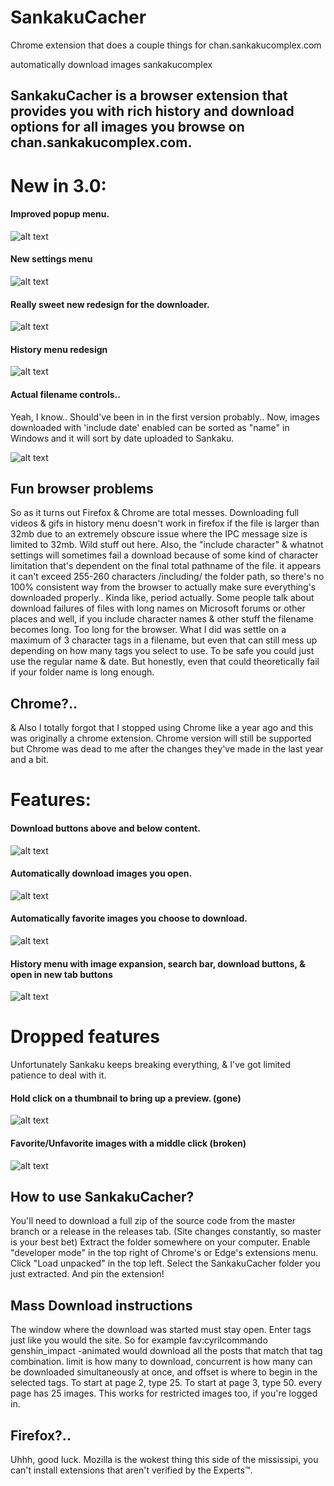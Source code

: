# SankakuCacher
Chrome extension that does a couple things for chan.sankakucomplex.com

automatically download images sankakucomplex

## SankakuCacher is a browser extension that provides you with rich history and download options for all images you browse on chan.sankakucomplex.com.

# New in 3.0:

#### Improved popup menu.
![alt text](https://i.imgur.com/dVimzgW.gif)

#### New settings menu
![alt text](https://i.imgur.com/3hZ8nE0.gif)

#### Really sweet new redesign for the downloader. 
![alt text](https://i.imgur.com/F4jNOQ8.gif)

#### History menu redesign
![alt text](https://i.imgur.com/FPYGFXz.gif)

#### Actual filename controls..
Yeah, I know.. Should've been in in the first version probably..
Now, images downloaded with 'include date' enabled can be sorted as "name" in Windows and it will sort by date uploaded to Sankaku.

![alt text](https://i.imgur.com/UQi0E73.png)

## Fun browser problems
So as it turns out Firefox & Chrome are total messes. Downloading full videos & gifs in history menu doesn't work in firefox if the file is larger than 32mb due to an extremely obscure issue where the IPC message size is limited to 32mb. Wild stuff out here.
Also, the "include character" & whatnot settings will sometimes fail a download because of some kind of character limitation that's dependent on the final total pathname of the file. it appears it can't exceed 255-260 characters /including/ the folder path, so there's no 100% consistent way from the browser to actually make sure everything's downloaded properly.. Kinda like, period actually. Some people talk about download failures of files with long names on Microsoft forums or other places and well, if you include character names & other stuff the filename becomes long. Too long for the browser. What I did was settle on a maximum of 3 character tags in a filename, but even that can still mess up depending on how many tags you select to use. To be safe you could just use the regular name & date. But honestly, even that could theoretically fail if your folder name is long enough.  

## Chrome?..

& Also I totally forgot that I stopped using Chrome like a year ago and this was originally a chrome extension. Chrome version will still be supported but Chrome was dead to me after the changes they've made in the last year and a bit.

# Features:

#### Download buttons above and below content.
![alt text](https://i.imgur.com/uCRQhKT.gif)

#### Automatically download images you open.
![alt text](https://i.imgur.com/oPnb08O.gif)

#### Automatically favorite images you choose to download. 
![alt text](https://i.imgur.com/6clAxCs.gif)

#### History menu with image expansion, search bar, download buttons, & open in new tab buttons
![alt text](https://i.imgur.com/FPYGFXz.gif)

# Dropped features

Unfortunately Sankaku keeps breaking everything, & I've got limited patience to deal with it.

#### Hold click on a thumbnail to bring up a preview. (gone)
![alt text](https://i.imgur.com/GRgM1Jf.gif)

#### Favorite/Unfavorite images with a middle click (broken)
![alt text](https://i.imgur.com/IttuyK6.gif)

## How to use SankakuCacher?
You'll need to download a full zip of the source code from the master branch or a release in the releases tab. (Site changes constantly, so master is your best bet)
Extract the folder somewhere on your computer.
Enable "developer mode" in the top right of Chrome's or Edge's extensions menu.
Click "Load unpacked" in the top left.
Select the SankakuCacher folder you just extracted.
And pin the extension!

## Mass Download instructions
The window where the download was started must stay open.
Enter tags just like you would the site. So for example
fav:cyrilcommando genshin_impact -animated
would download all the posts that match that tag combination.
limit is how many to download, concurrent is how many can be downloaded simultaneously at once, and offset is where to begin in the selected tags. To start at page 2, type 25. To start at page 3, type 50. every page has 25 images.
This works for restricted images too, if you're logged in.

## Firefox?..

Uhhh, good luck. Mozilla is the wokest thing this side of the mississipi, you can't install extensions that aren't verified by the Experts™.
